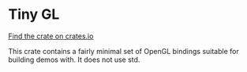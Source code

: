 # Tiny GL

[Find the crate on crates.io](https://crates.io/crates/tiny-gl)

This crate contains a fairly minimal set of OpenGL bindings suitable for building demos with. It does not use std.
